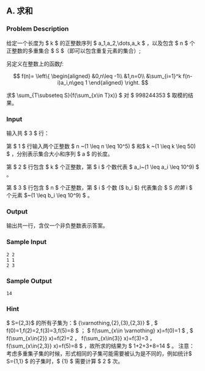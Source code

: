 ## A. 求和

### Problem Description

给定一个长度为 $ k $ 的正整数序列 $ a_1,a_2,\dots,a_k $ ，以及包含 $ n $ 个正整数的多重集合 $ S $（即可以包含重复元素的集合）;

另定义在整数上的函数$f:$ 

$$
f(n)=
\left\{
\begin{aligned}
&0,n\leq -1\\
&1,n=0\\
&\sum_{i=1}^k f(n-i)a_i,n\geq 1
\end{aligned}
\right.
$$

求$ \sum_{T\subseteq S}{f(\sum_{x\in T}x)} $ 对 $ 998244353 $ 取模的结果。

### Input

输入共 $ 3 $ 行：

第 $ 1 $ 行输入两个正整数 $ n ~(1 \leq n \leq 10^5) $ 和$ k ~(1 \leq k \leq 50) $ ，分别表示集合大小和序列 $ a $ 的长度。

第 $ 2 $ 行包含 $ k $ 个正整数，第 $ i $ 个数代表 $ a_i~(1 \leq a_i \leq 10^9) $ 。

第 $ 3 $ 行包含 $ n $ 个正整数，第 $ i $ 个数
($ b_i $) 代表集合 $ S  $的第$ i $ 个元素 $~(1 \leq b_i \leq 10^9) $ 。

### Output

输出共一行，含仅一个非负整数表示答案。

### Sample Input

```plain
2 2
1 1
2 3
```

### Sample Output

```plain
14
```

### Hint

$ S=\{2,3\}$ 的所有子集为：$ \{\varnothing,\{2\},\{3\},\{2,3\}\} $ , $ f(0)=1,f(2)=2,f(3)=3,f(5)=8 $ ； $ f(\sum_{x\in \varnothing} x)=f(0)=1 $ , $ f(\sum_{x\in\{2\}} x)=f(2)=2 $，$ f(\sum_{x\in\{3\}} x)=f(3)=3 $，$ f(\sum_{x\in\{2,3\}} x)=f(5)=8 $ ，故所求的结果为 $ 1+2+3+8=14 $ 。
注意：考虑多重集子集的时候，形式相同的子集可能需要被认为是不同的，例如统计$ S=\{1,1\} $ 的子集时，$ \{1\} $ 需要计算 $ 2 $ 次。

